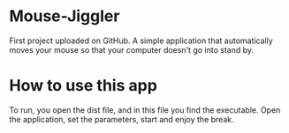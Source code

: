 # Mouse-Jiggler
First project uploaded on GitHub.
A simple application that automatically moves your mouse so that your computer doesn't go into stand by.

# How to use this app
To run, you open the dist file, and in this file you find the executable.
Open the application, set the parameters, start and enjoy the break.
